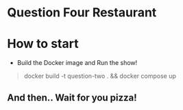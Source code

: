 # Question Four Restaurant

# How to start

* Build the Docker image and Run the show!
> docker build -t question-two . && docker compose up


## And then.. Wait for you pizza!

